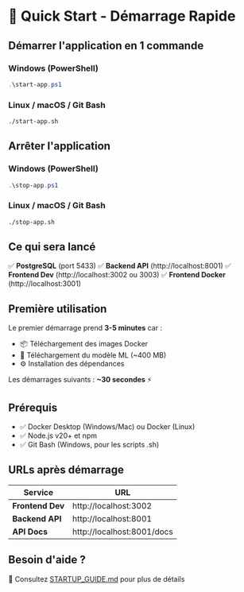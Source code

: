 # 🚀 Quick Start - Démarrage Rapide

## Démarrer l'application en 1 commande

### Windows (PowerShell)
```powershell
.\start-app.ps1
```

### Linux / macOS / Git Bash
```bash
./start-app.sh
```

## Arrêter l'application

### Windows (PowerShell)
```powershell
.\stop-app.ps1
```

### Linux / macOS / Git Bash
```bash
./stop-app.sh
```

## Ce qui sera lancé

✅ **PostgreSQL** (port 5433)
✅ **Backend API** (http://localhost:8001)
✅ **Frontend Dev** (http://localhost:3002 ou 3003)
✅ **Frontend Docker** (http://localhost:3001)

## Première utilisation

Le premier démarrage prend **3-5 minutes** car :
- 📦 Téléchargement des images Docker
- 🧠 Téléchargement du modèle ML (~400 MB)
- ⚙️ Installation des dépendances

Les démarrages suivants : **~30 secondes** ⚡

## Prérequis

- ✅ Docker Desktop (Windows/Mac) ou Docker (Linux)
- ✅ Node.js v20+ et npm
- ✅ Git Bash (Windows, pour les scripts .sh)

## URLs après démarrage

| Service | URL |
|---------|-----|
| **Frontend Dev** | http://localhost:3002 |
| **Backend API** | http://localhost:8001 |
| **API Docs** | http://localhost:8001/docs |

## Besoin d'aide ?

📖 Consultez [STARTUP_GUIDE.md](./STARTUP_GUIDE.md) pour plus de détails
